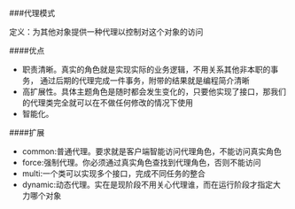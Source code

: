 ###代理模式

定义：为其他对象提供一种代理以控制对这个对象的访问

####优点
- 职责清晰。真实的角色就是实现实际的业务逻辑，不用关系其他非本职的事务，
  通过后期的代理完成一件事务，附带的结果就是编程简介清晰
- 高扩展性。具体主题角色是随时都会发生变化的，只要他实现了接口，那我们
  的代理类完全就可以在不做任何修改的情况下使用
- 智能化。

####扩展
- common:普通代理。要求就是客户端智能访问代理角色，不能访问真实角色
- force:强制代理。你必须通过真实角色查找到代理角色，否则不能访问
- multi:一个类可以实现多个接口，完成不同任务的整合
- dynamic:动态代理。实在是现阶段不用关心代理谁，而在运行阶段才指定大力哪个对象
